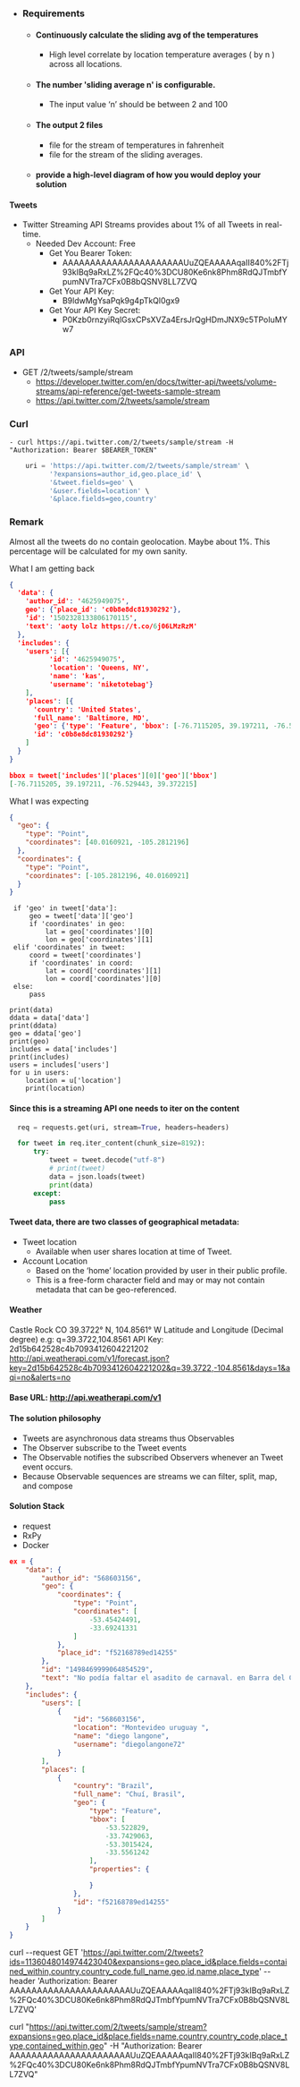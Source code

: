 - ### Requirements
  - #### Continuously calculate the sliding avg of the temperatures 
    - High level correlate by location temperature averages ( by n ) across all locations.
  - ####  The number 'sliding average n' is configurable. 
    - The input value ‘n’ should be between 2 and 100
  - #### The output 2 files
    - file for the stream of temperatures in fahrenheit
    - file for the stream of the sliding averages.
  - ####  provide a high-level diagram of how you would deploy your solution


#### Tweets
- Twitter Streaming API Streams provides about 1% of all Tweets in real-time.
  - Needed Dev Account: Free
    - Get You Bearer Token: 
      - AAAAAAAAAAAAAAAAAAAAAAUuZQEAAAAAqaII840%2FTj93kIBq9aRxLZ%2FQc40%3DCU80Ke6nk8Phm8RdQJTmbfYpumNVTra7CFx0B8bQSNV8LL7ZVQ
    - Get Your API Key: 
      - B9ldwMgYsaPqk9g4pTkQl0gx9 
    - Get Your API Key Secret: 
      - P0Kzb0rnzyiRqlGsxCPsXVZa4ErsJrQgHDmJNX9c5TPoIuMYw7

### API
  - GET /2/tweets/sample/stream
    - https://developer.twitter.com/en/docs/twitter-api/tweets/volume-streams/api-reference/get-tweets-sample-stream
    - https://api.twitter.com/2/tweets/sample/stream

### Curl
    - curl https://api.twitter.com/2/tweets/sample/stream -H "Authorization: Bearer $BEARER_TOKEN"

```python
    uri = 'https://api.twitter.com/2/tweets/sample/stream' \
          '?expansions=author_id,geo.place_id' \
          '&tweet.fields=geo' \
          '&user.fields=location' \
          '&place.fields=geo,country'
```
### Remark

Almost all the tweets do no contain geolocation. Maybe about 1%. This percentage will be calculated for my 
own sanity.

What I am getting back

```json
{
  'data': {
    'author_id': '4625949075', 
    geo': {'place_id': 'c0b8e8dc81930292'}, 
    'id': '1502328133806170115', 
    'text': 'aoty lolz https://t.co/6j06LMzRzM'
  }, 
  'includes': {
    'users': [{
          'id': '4625949075', 
          'location': 'Queens, NY', 
          'name': 'kas', 
          'username': 'niketotebag'}
    ], 
    'places': [{
      'country': 'United States', 
      'full_name': 'Baltimore, MD', 
      'geo': {'type': 'Feature', 'bbox': [-76.7115205, 39.197211, -76.529443, 39.372215], 'properties': {}}, 
      'id': 'c0b8e8dc81930292'}
    ]
  }
}

bbox = tweet['includes']['places'][0]['geo']['bbox']
[-76.7115205, 39.197211, -76.529443, 39.372215]

```
What I was expecting
```json
{
  "geo": {
    "type": "Point",
    "coordinates": [40.0160921, -105.2812196]
  },
  "coordinates": {
    "type": "Point",
    "coordinates": [-105.2812196, 40.0160921]
  }
}
```

     
     if 'geo' in tweet['data']:
         geo = tweet['data']['geo']
         if 'coordinates' in geo:
             lat = geo['coordinates'][0]
             lon = geo['coordinates'][1]
     elif 'coordinates' in tweet:
         coord = tweet['coordinates']
         if 'coordinates' in coord:
             lat = coord['coordinates'][1]
             lon = coord['coordinates'][0]
     else:
         pass

    print(data)
    ddata = data['data']
    print(ddata)
    geo = ddata['geo']
    print(geo)
    includes = data['includes']
    print(includes)
    users = includes['users']
    for u in users:
        location = u['location']
        print(location)


#### Since this is a streaming API one needs to iter on the content
```python
  req = requests.get(uri, stream=True, headers=headers)

  for tweet in req.iter_content(chunk_size=8192):
      try:
          tweet = tweet.decode("utf-8")
          # print(tweet)
          data = json.loads(tweet)
          print(data)
      except:
          pass

```

#### Tweet data, there are two classes of geographical metadata:
- Tweet location 
  - Available when user shares location at time of Tweet.
- Account Location 
  - Based on the ‘home’ location provided by user in their public profile. 
  - This is a free-form character field and may or may not contain metadata that can be geo-referenced.

#### Weather
Castle Rock CO 39.3722° N, 104.8561° W
Latitude and Longitude (Decimal degree) e.g: q=39.3722,104.8561
API Key: 2d15b642528c4b7093412604221202
http://api.weatherapi.com/v1/forecast.json?key=2d15b642528c4b7093412604221202&q=39.3722,-104.8561&days=1&aqi=no&alerts=no

#### Base URL: http://api.weatherapi.com/v1

#### The solution philosophy
- Tweets are asynchronous data streams thus Observables
- The Observer subscribe to the Tweet events
- The Observable notifies the subscribed Observers whenever an Tweet event occurs. 
- Because Observable sequences are streams we can filter, split, map, and compose 

#### Solution Stack
- request
- RxPy
- Docker

````json
ex = {
    "data": {
        "author_id": "568603156",
        "geo": {
            "coordinates": {
                "type": "Point",
                "coordinates": [
                    -53.45424491,
                    -33.69241331
                ]
            },
            "place_id": "f52168789ed14255"
        },
        "id": "1498469999064854529",
        "text": "No podía faltar el asadito de carnaval. en Barra del Chuy Uruguay https://t.co/Slxkfj9jZQ"
    },
    "includes": {
        "users": [
            {
                "id": "568603156",
                "location": "Montevideo uruguay ",
                "name": "diego langone",
                "username": "diegolangone72"
            }
        ],
        "places": [
            {
                "country": "Brazil",
                "full_name": "Chuí, Brasil",
                "geo": {
                    "type": "Feature",
                    "bbox": [
                        -53.522829,
                        -33.7429063,
                        -53.3015424,
                        -33.5561242
                    ],
                    "properties": {

                    }
                },
                "id": "f52168789ed14255"
            }
        ]
    }
}


````
curl --request GET 'https://api.twitter.com/2/tweets?ids=1136048014974423040&expansions=geo.place_id&place.fields=contained_within,country,country_code,full_name,geo,id,name,place_type' --header 'Authorization: Bearer AAAAAAAAAAAAAAAAAAAAAAUuZQEAAAAAqaII840%2FTj93kIBq9aRxLZ%2FQc40%3DCU80Ke6nk8Phm8RdQJTmbfYpumNVTra7CFx0B8bQSNV8LL7ZVQ'

curl "https://api.twitter.com/2/tweets/sample/stream?expansions=geo.place_id&place.fields=name,country,country_code,place_type,contained_within,geo" -H "Authorization: Bearer AAAAAAAAAAAAAAAAAAAAAAUuZQEAAAAAqaII840%2FTj93kIBq9aRxLZ%2FQc40%3DCU80Ke6nk8Phm8RdQJTmbfYpumNVTra7CFx0B8bQSNV8LL7ZVQ"
````